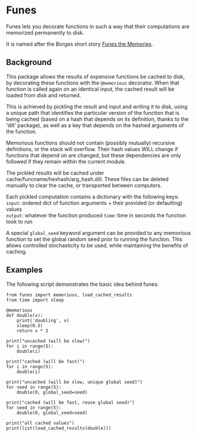 # Funes

Funes lets you decorate functions in such a way that their computations are memorized permanently to disk.

It is named after the Borges short story [Funes the Memories](https://en.wikipedia.org/wiki/Funes_the_Memorious).

## Background

This package allows the results of expensive functions be cached to disk, by decorating these functions with the `@memorious` decorator. When that function is called again on an identical input, the cached result will be loaded from disk and returned. 

This is achieved by pickling the result and input and writing it to disk, using a unique path that identifies the particular version of the function that is being cached (based on a hash that depends on its definition, thanks to the 'dill' package), as well as a key that depends on the hashed arguments of the function.

Memorious functions should not contain (possibly mutually) recursive definitions, or the stack will overflow. Their hash values WILL change if functions that depend on are changed, but these dependencies are only followed if they remain within the current module. 

The pickled results will be cached under cache/funcname/hexhash/arg_hash.dill. These files can be deleted manually to clear the cache, or transported between computers.

Each pickled computation contains a dictionary with the following keys:
`input`: ordered dict of function arguments + their provided (or defaulting) values  
`output`: whatever the function produced
`time`: time in seconds the function took to run

A special `global_seed` keyword argument can be provided to any memorious function to set the global random seed prior to running the function. This allows controlled stochasticity to be used, while maintaining the benefits of caching. 

## Examples

The following script demonstrates the basic idea behind funes:

```
from funes import memorious, load_cached_results
from time import sleep

@memorious
def double(x):
    print('doubling', x)
    sleep(0.5)
    return x * 2

print("uncached (will be slow)")
for i in range(5):
    double(i)

print("cached (will be fast)")
for i in range(5):
    double(i)

print("uncached (will be slow, unique global seed)")
for seed in range(5):
    double(0, global_seed=seed)

print("cached (will be fast, reuse global seed)")
for seed in range(5):
    double(0, global_seed=seed)

print("all cached values")
print(list(load_cached_results(double)))
```